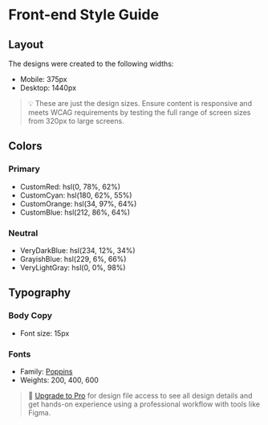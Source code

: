 # Front-end Style Guide

## Layout

The designs were created to the following widths:

- Mobile: 375px
- Desktop: 1440px

> 💡 These are just the design sizes. Ensure content is responsive and meets WCAG requirements by testing the full range of screen sizes from 320px to large screens.

## Colors

### Primary

- CustomRed: hsl(0, 78%, 62%)
- CustomCyan: hsl(180, 62%, 55%)
- CustomOrange: hsl(34, 97%, 64%)
- CustomBlue: hsl(212, 86%, 64%)

### Neutral

- VeryDarkBlue: hsl(234, 12%, 34%)
- GrayishBlue: hsl(229, 6%, 66%)
- VeryLightGray: hsl(0, 0%, 98%)

## Typography

### Body Copy

- Font size: 15px

### Fonts

- Family: [Poppins](https://fonts.google.com/specimen/Poppins)
- Weights: 200, 400, 600

> 💎 [Upgrade to Pro](https://www.frontendmentor.io/pro?ref=style-guide) for design file access to see all design details and get hands-on experience using a professional workflow with tools like Figma.
